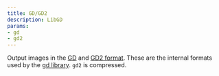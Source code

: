 ```yaml
---
title: GD/GD2
description: LibGD
params:
- gd
- gd2
---
```

Output images in the [GD](https://libgd.github.io/manuals/2.3.3/files/gd_gd-c.html) and [GD2 format](https://libgd.github.io/manuals/2.3.3/files/gd_gd2-c.html). These are the internal
formats used by the [gd library](https://libgd.github.io/). `gd2` is compressed.
